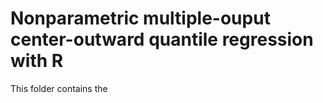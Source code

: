 # Nonparametric multiple-ouput center-outward quantile regression with R

This folder contains the 
